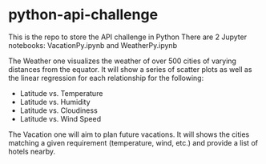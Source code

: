 # python-api-challenge
This is the repo to store the API challenge in Python
There are 2 Jupyter notebooks: VacationPy.ipynb and WeatherPy.ipynb

The Weather one visualizes the weather of over 500 cities of varying distances from the equator.
It will show a series of scatter plots as well as the linear regression for each relationship for the following:

- Latitude vs. Temperature
- Latitude vs. Humidity
- Latitude vs. Cloudiness
- Latitude vs. Wind Speed

The Vacation one will aim to plan future vacations.
It will shows the cities matching a given requirement (temperature, wind, etc.) and provide a list of hotels nearby.
